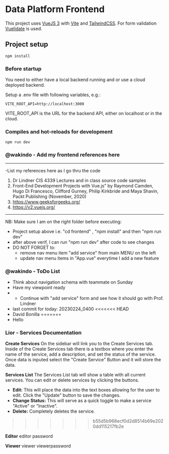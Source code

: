 # Data Platform Frontend

This project uses [VueJS 3](https://vuejs.org/) with [Vite](https://vitejs.dev/) and [TailwindCSS](https://tailwindcss.com/).
For form validation [Vuelidate](https://vuelidate-next.netlify.app/) is used.

## Project setup

    npm install

### Before startup
You need to either have a local backend running and or use a cloud deployed backend.

Setup a .env file with following variables, e.g.:

    VITE_ROOT_API=http://localhost:3000

VITE_ROOT_API is the URL for the backend API, either on localhost or in the cloud.
### Compiles and hot-reloads for development

    npm run dev


### @wakindo - Add my frontend references here
**********************************************************************************
-List my references here as I go thru the code
1) Dr Lindner CIS 4339 Lectures and in class source code samples
2) Front-End Development Projects with Vue.js" by Raymond Camden,
Hugo Di Francesco, Clifford Gurney, Philip Kirkbride and Maya
Shavin, Packt Publishing (November, 2020)
3) https://www.geeksforgeeks.org/
4) https://v2.vuejs.org/



*********************************************************************************
NB: Make sure I am on the right folder before executing:
- Project setup above i.e. "cd frontend" ,  "npm install" and then "npm run dev"
- after above verif, I can run "npm run dev" after code to see changes
- DO NOT FORGET to:
    * remove nav menu item "add service" from main MENU on the left
    * update nav menu items in "App.vue" everytime I add a new feature
### @wakindo - ToDo List
- Think about navigation schema with teammate on Sunday
- Have my viewpoint ready
- * Continue with "add service" form and see how it should go with Prof. Lindner
- last commit for today: 20230224_0400
<<<<<<< HEAD
- David Bonilla
=======
- Hello

### Lior - Services Documentation 
**Create Services** 
On the sidebar will link you to the Create Services tab. Inside of the Create Services tab there is a textbox where you enter the name of the service, add a description, and set the status of the service.
Once data is inputed select the "Create Service" Button and it will store the data.

**Services List** 
The Services List tab will show a table with all current services. You can edit or delete services by clicking the buttons.
- **Edit:** This will place the data into the text boxes allowing for the user to edit. Click the "Update" button to save the changes.
- **Change Status:** This will serve as a quick toggle to make a service "Active" or "Inactive".
- **Delete:** Completely deletes the service.


>>>>>>> b55d5b968ecf0d2d8514b69e2020dd115217fb2e


**Editor**
editor
password

**Viewer**
viewer
viewerpassword